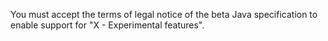 You must accept the terms of legal notice of the beta Java specification to enable support for "X - Experimental features".